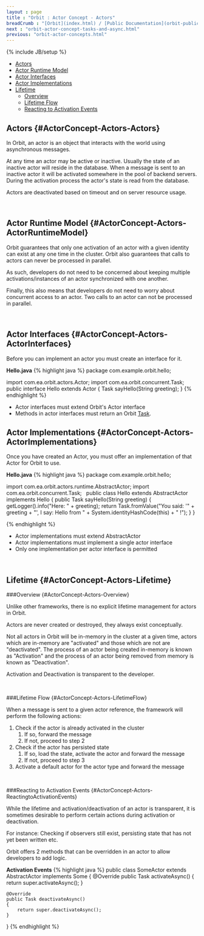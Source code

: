 ```yaml
---
layout : page
title : "Orbit : Actor Concept - Actors"
breadCrumb : "[Orbit](index.html) / [Public Documentation](orbit-public-documentation.html) / [Actors](orbit-actors.html) / [Actor Concepts](orbit-actor-concepts.html)"
next : "orbit-actor-concept-tasks-and-async.html"
previous: "orbit-actor-concepts.html"
---
```

{% include JB/setup %}



-  [Actors](#ActorConcept-Actors-Actors)
-  [Actor Runtime Model](#ActorConcept-Actors-ActorRuntimeModel)
-  [Actor Interfaces](#ActorConcept-Actors-ActorInterfaces)
-  [Actor Implementations](#ActorConcept-Actors-ActorImplementations)
-  [Lifetime](#ActorConcept-Actors-Lifetime)
    -  [Overview](#ActorConcept-Actors-Overview)
    -  [Lifetime Flow](#ActorConcept-Actors-LifetimeFlow)
    -  [Reacting to Activation Events](#ActorConcept-Actors-ReactingtoActivationEvents)



Actors {#ActorConcept-Actors-Actors}
----------


In Orbit, an actor is an object that interacts with the world using asynchronous messages.


At any time an actor may be active or inactive. Usually the state of an inactive actor will reside in the database. When a message is sent to an inactive actor it will be activated somewhere in the pool of backend servers. During the activation process the actor's state is read from the database.


Actors are deactivated based on timeout and on server resource usage.


 


Actor Runtime Model {#ActorConcept-Actors-ActorRuntimeModel}
----------


Orbit guarantees that only one activation of an actor with a given identity can exist at any one time in the cluster. Orbit also guarantees that calls to actors can never be processed in parallel.


As such, developers do not need to be concerned about keeping multiple activations/instances of an actor synchronized with one another.


Finally, this also means that developers do not need to worry about concurrent access to an actor. Two calls to an actor can not be processed in parallel.


 


Actor Interfaces {#ActorConcept-Actors-ActorInterfaces}
----------


Before you can implement an actor you must create an interface for it.

**Hello.java** 
{% highlight java %}
package com.example.orbit.hello;

import com.ea.orbit.actors.Actor;
import com.ea.orbit.concurrent.Task;
 
public interface Hello extends Actor
{
    Task<String> sayHello(String greeting);
}
{% endhighlight %}

-  Actor interfaces must extend Orbit's Actor interface
-  Methods in actor interfaces must return an Orbit [Task](orbit-actor-concept-tasks-and-async.html).

Actor Implementations {#ActorConcept-Actors-ActorImplementations}
----------


Once you have created an Actor, you must offer an implementation of that Actor for Orbit to use.

**Hello.java** 
{% highlight java %}
package com.example.orbit.hello;

import com.ea.orbit.actors.runtime.AbstractActor;
import com.ea.orbit.concurrent.Task;
 
public class Hello extends AbstractActor implements Hello
{
    public Task<String> sayHello(String greeting)
    {
        getLogger().info("Here: " + greeting);
        return Task.fromValue("You said: '" + greeting
                + "', I say: Hello from " + System.identityHashCode(this) + " !");
    }
}


{% endhighlight %}

-  Actor implementations must extend AbstractActor
-  Actor implementations must implement a single actor interface
-  Only one implementation per actor interface is permitted

 


Lifetime {#ActorConcept-Actors-Lifetime}
----------


###Overview {#ActorConcept-Actors-Overview}


Unlike other frameworks, there is no explicit lifetime management for actors in Orbit.


Actors are never created or destroyed, they always exist conceptually. 


Not all actors in Orbit will be in-memory in the cluster at a given time, actors which are in-memory are "activated" and those which are not are "deactivated". The process of an actor being created in-memory is known as "Activation" and the process of an actor being removed from memory is known as "Deactivation". 


Activation and Deactivation is transparent to the developer.


 


###Lifetime Flow {#ActorConcept-Actors-LifetimeFlow}


When a message is sent to a given actor reference, the framework will perform the following actions:


1.  Check if the actor is already activated in the cluster
    1.  If so, forward the message
    2.  If not, proceed to step 2
2.  Check if the actor has persisted state
    1.  If so, load the state, activate the actor and forward the message
    2.  If not, proceed to step 3
3.  Activate a default actor for the actor type and forward the message

 


###Reacting to Activation Events {#ActorConcept-Actors-ReactingtoActivationEvents}


While the lifetime and activation/deactivation of an actor is transparent, it is sometimes desirable to perform certain actions during activation or deactivation.


For instance: Checking if observers still exist, persisting state that has not yet been written etc.


Orbit offers 2 methods that can be overridden in an actor to allow developers to add logic.

**Activation Events** 
{% highlight java %}
public class SomeActor extends AbstractActor implements Some
{
    @Override
    public Task activateAsync()
    {
        return super.activateAsync();
    }

    @Override
    public Task deactivateAsync()
    {
        return super.deactivateAsync();
    }
}
{% endhighlight %}
